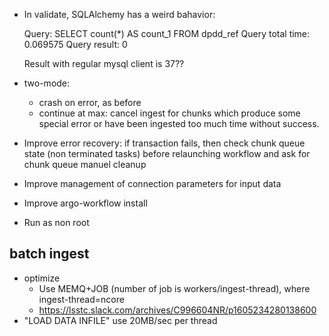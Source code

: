 - In validate, SQLAlchemy has a weird bahavior:

  Query: SELECT count(*) AS count_1
  FROM dpdd_ref
  Query total time: 0.069575
  Query result: 0

  Result with regular mysql client is 37??



- two-mode:
  * crash on error, as before
  * continue at max: cancel ingest for chunks which produce some special error or have been ingested too much time without success.


- Improve error recovery: if transaction fails, then check chunk queue state (non terminated tasks) before relaunching workflow and ask for chunk queue manuel cleanup

- Improve management of connection parameters for input data
- Improve argo-workflow install
- Run as non root

## batch ingest

- optimize
  - Use MEMQ+JOB (number of job is workers/ingest-thread), where ingest-thread=ncore
  - https://lsstc.slack.com/archives/C996604NR/p1605234280138600
- "LOAD DATA INFILE" use 20MB/sec per thread

